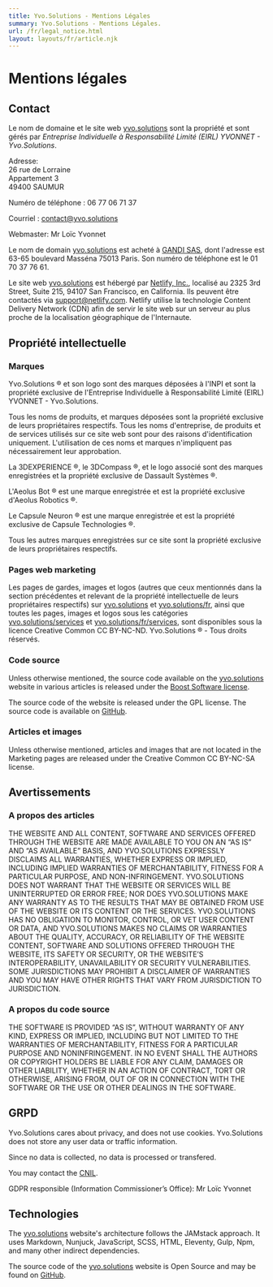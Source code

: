 ```yaml
---
title: Yvo.Solutions - Mentions Légales
summary: Yvo.Solutions - Mentions Légales.
url: /fr/legal_notice.html
layout: layouts/fr/article.njk
---
```


# Mentions légales

## Contact

Le nom de domaine et le site web [yvo.solutions](https://yvo.solutions) sont la propriété et sont gérés par *Entreprise Individuelle à Responsabilité Limité (EIRL) YVONNET - Yvo.Solutions*.

Adresse:<br/>
26 rue de Lorraine<br/>
Appartement 3<br/>
49400 SAUMUR

Numéro de téléphone : 06 77 06 71 37

Courriel : contact@yvo.solutions

Webmaster: Mr Loïc Yvonnet

Le nom de domain [yvo.solutions](https://yvo.solutions) est acheté à [GANDI SAS](https://www.gandi.net), dont l'adresse est 63-65 boulevard Masséna 75013 Paris. Son numéro de téléphone est le 01 70 37 76 61.

Le site web [yvo.solutions](https://yvo.solutions) est hébergé par [Netlify, Inc.](https://www.netlify.com), localisé au 2325 3rd Street, Suite 215, 94107 San Francisco, en California. Ils peuvent être contactés via support@netlify.com. Netlify utilise la technologie Content Delivery Network (CDN) afin de servir le site web sur un serveur au plus proche de la localisation géographique de l'Internaute.

## Propriété intellectuelle

### Marques

Yvo.Solutions &#174; et son logo sont des marques déposées à l'INPI et sont la propriété exclusive de l'Entreprise Individuelle à Responsabilité Limité (EIRL) YVONNET - Yvo.Solutions.

Tous les noms de produits, et marques déposées sont la propriété exclusive de leurs propriétaires respectifs. Tous les noms d'entreprise, de produits et de services utilisés sur ce site web sont pour des raisons d'identification uniquement. L'utilisation de ces noms et marques n'impliquent pas nécessairement leur approbation.

La 3DEXPERIENCE &#174;, le 3DCompass &#174;, et le logo associé sont des marques enregistrées et la propriété exclusive de Dassault Systèmes &#174;.

L'Aeolus Bot &#174; est une marque enregistrée et est la propriété exclusive d'Aeolus Robotics &#174;.

Le Capsule Neuron &#174; est une marque enregistrée et est la propriété exclusive de Capsule Technologies &#174;.

Tous les autres marques enregistrées sur ce site sont la propriété exclusive de leurs propriétaires respectifs.

### Pages web marketing

Les pages de gardes, images et logos (autres que ceux mentionnés dans la section précédentes et relevant de la propriété intellectuelle de leurs propriétaires respectifs) sur [yvo.solutions](https://yvo.solutions) et [yvo.solutions/fr](https://yvo.solutions/fr), ainsi que toutes les pages, images et logos sous les catégories [yvo.solutions/services](https://yvo.solutions/services) et [yvo.solutions/fr/services](https://yvo.solutions/fr/services), sont disponibles sous la licence Creative Common CC BY-NC-ND.
Yvo.Solutions &#174; - Tous droits réservés.

### Code source

Unless otherwise mentioned, the source code available on the [yvo.solutions](https://yvo.solutions) website in various articles is released under the [Boost Software license](https://www.boost.org/users/license.html).

The source code of the website is released under the GPL license. The source code is available on [GitHub](https://github.com/loic-yvonnet/dev-www-yvo-solutions).

### Articles et images

Unless otherwise mentioned, articles and images that are not located in the Marketing pages are released under the Creative Common CC BY-NC-SA license.

## Avertissements

### A propos des articles

THE WEBSITE AND ALL CONTENT, SOFTWARE AND SERVICES OFFERED THROUGH THE WEBSITE ARE MADE AVAILABLE TO YOU ON AN “AS IS” AND “AS AVAILABLE” BASIS, AND YVO.SOLUTIONS EXPRESSLY DISCLAIMS ALL WARRANTIES, WHETHER EXPRESS OR IMPLIED, INCLUDING IMPLIED WARRANTIES OF MERCHANTABILITY, FITNESS FOR A PARTICULAR PURPOSE, AND NON-INFRINGEMENT. YVO.SOLUTIONS DOES NOT WARRANT THAT THE WEBSITE OR SERVICES WILL BE UNINTERRUPTED OR ERROR FREE; NOR DOES YVO.SOLUTIONS MAKE ANY WARRANTY AS TO THE RESULTS THAT MAY BE OBTAINED FROM USE OF THE WEBSITE OR ITS CONTENT OR THE SERVICES. YVO.SOLUTIONS HAS NO OBLIGATION TO MONITOR, CONTROL, OR VET USER CONTENT OR DATA, AND YVO.SOLUTIONS MAKES NO CLAIMS OR WARRANTIES ABOUT THE QUALITY, ACCURACY, OR RELIABILITY OF THE WEBSITE CONTENT, SOFTWARE AND SOLUTIONS OFFERED THROUGH THE WEBSITE, ITS SAFETY OR SECURITY, OR THE WEBSITE’S INTEROPERABILITY, UNAVAILABILITY OR SECURITY VULNERABILITIES. SOME JURISDICTIONS MAY PROHIBIT A DISCLAIMER OF WARRANTIES AND YOU MAY HAVE OTHER RIGHTS THAT VARY FROM JURISDICTION TO JURISDICTION.

### A propos du code source

THE SOFTWARE IS PROVIDED “AS IS”, WITHOUT WARRANTY OF ANY KIND, EXPRESS OR IMPLIED, INCLUDING BUT NOT LIMITED TO THE WARRANTIES OF MERCHANTABILITY, FITNESS FOR A PARTICULAR PURPOSE AND NONINFRINGEMENT. IN NO EVENT SHALL THE AUTHORS OR COPYRIGHT HOLDERS BE LIABLE FOR ANY CLAIM, DAMAGES OR OTHER LIABILITY, WHETHER IN AN ACTION OF CONTRACT, TORT OR OTHERWISE, ARISING FROM, OUT OF OR IN CONNECTION WITH THE SOFTWARE OR THE USE OR OTHER DEALINGS IN THE SOFTWARE.

## GRPD

Yvo.Solutions cares about privacy, and does not use cookies. Yvo.Solutions does not store any user data or traffic information.

Since no data is collected, no data is processed or transfered.

You may contact the [CNIL](https://www.cnil.fr).

GDPR responsible (Information Commissioner’s Office): Mr Loïc Yvonnet

## Technologies

The [yvo.solutions](https://yvo.solutions) website's architecture follows the JAMstack approach. It uses Markdown, Nunjuck, JavaScript, SCSS, HTML, Eleventy, Gulp, Npm, and many other indirect dependencies.

The source code of the [yvo.solutions](https://yvo.solutions) website is Open Source and may be found on [GitHub](https://github.com/loic-yvonnet/dev-www-yvo-solutions).